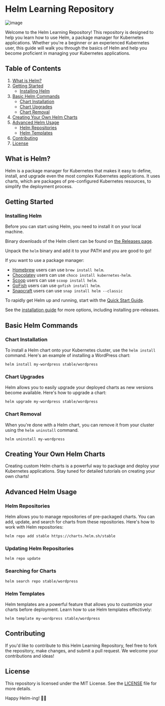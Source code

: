 # Helm Learning Repository

![image](https://github.com/willdadrummer/learn-helm/assets/52965466/584148cc-dc01-4e29-99b5-ce62e0439e09)

Welcome to the Helm Learning Repository! This repository is designed to help you learn how to use Helm, a package manager for Kubernetes applications. Whether you're a beginner or an experienced Kubernetes user, this guide will walk you through the basics of Helm and help you become proficient in managing your Kubernetes applications.

## Table of Contents

1. [What is Helm?](#what-is-helm)
2. [Getting Started](#getting-started)
   - [Installing Helm](#installing-helm)
3. [Basic Helm Commands](#basic-helm-commands)
   - [Chart Installation](#chart-installation)
   - [Chart Upgrades](#chart-upgrades)
   - [Chart Removal](#chart-removal)
4. [Creating Your Own Helm Charts](#creating-your-own-helm-charts)
5. [Advanced Helm Usage](#advanced-helm-usage)
   - [Helm Repositories](#helm-repositories)
   - [Helm Templates](#helm-templates)
6. [Contributing](#contributing)
7. [License](#license)

## What is Helm?

Helm is a package manager for Kubernetes that makes it easy to define, install, and upgrade even the most complex Kubernetes applications. It uses charts, which are packages of pre-configured Kubernetes resources, to simplify the deployment process.

## Getting Started

### Installing Helm

Before you can start using Helm, you need to install it on your local machine.

Binary downloads of the Helm client can be found on [the Releases page](https://github.com/helm/helm/releases/latest).

Unpack the `helm` binary and add it to your PATH and you are good to go!

If you want to use a package manager:

- [Homebrew](https://brew.sh/) users can use `brew install helm`.
- [Chocolatey](https://chocolatey.org/) users can use `choco install kubernetes-helm`.
- [Scoop](https://scoop.sh/) users can use `scoop install helm`.
- [GoFish](https://gofi.sh/) users can use `gofish install helm`.
- [Snapcraft](https://snapcraft.io/) users can use `snap install helm --classic`

To rapidly get Helm up and running, start with the [Quick Start Guide](https://helm.sh/docs/intro/quickstart/).

See the [installation guide](https://helm.sh/docs/intro/install/) for more options,
including installing pre-releases.

## Basic Helm Commands

### Chart Installation

To install a Helm chart onto your Kubernetes cluster, use the `helm install` command. Here's an example of installing a WordPress chart:

```helm install my-wordpress stable/wordpress```

### Chart Upgrades

Helm allows you to easily upgrade your deployed charts as new versions become available. Here's how to upgrade a chart:

```helm upgrade my-wordpress stable/wordpress```

### Chart Removal

When you're done with a Helm chart, you can remove it from your cluster using the `helm uninstall` command.

```helm uninstall my-wordpress```

## Creating Your Own Helm Charts

Creating custom Helm charts is a powerful way to package and deploy your Kubernetes applications. Stay tuned for detailed tutorials on creating your own charts!

## Advanced Helm Usage

### Helm Repositories

Helm allows you to manage repositories of pre-packaged charts. You can add, update, and search for charts from these repositories. Here's how to work with Helm repositories:

```helm repo add stable https://charts.helm.sh/stable```

### Updating Helm Repositories 

```helm repo update```

### Searching for Charts

```helm search repo stable/wordpress```


### Helm Templates

Helm templates are a powerful feature that allows you to customize your charts before deployment. Learn how to use Helm templates effectively:

```helm template my-wordpress stable/wordpress```

## Contributing

If you'd like to contribute to this Helm Learning Repository, feel free to fork the repository, make changes, and submit a pull request. We welcome your contributions and ideas!

## License

This repository is licensed under the MIT License. See the [LICENSE](LICENSE) file for more details.

Happy Helm-ing! 🚢🎩
